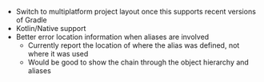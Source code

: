 * Switch to multiplatform project layout once this supports recent versions of Gradle
* Kotlin/Native support
* Better error location information when aliases are involved
  * Currently report the location of where the alias was defined, not where it was used
  * Would be good to show the chain through the object hierarchy and aliases
